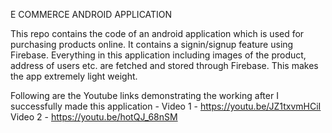 E COMMERCE ANDROID APPLICATION

This repo contains the code of an android application which is used for purchasing products online.
It contains a signin/signup feature using Firebase.
Everything in this application including images of the product, address of users etc. are fetched and stored through Firebase.
This makes the app extremely light weight.

Following are the Youtube links demonstrating the working after I successfully made this application - 
Video 1 - https://youtu.be/JZ1txvmHCiI
Video 2 - https://youtu.be/hotQJ_68nSM
